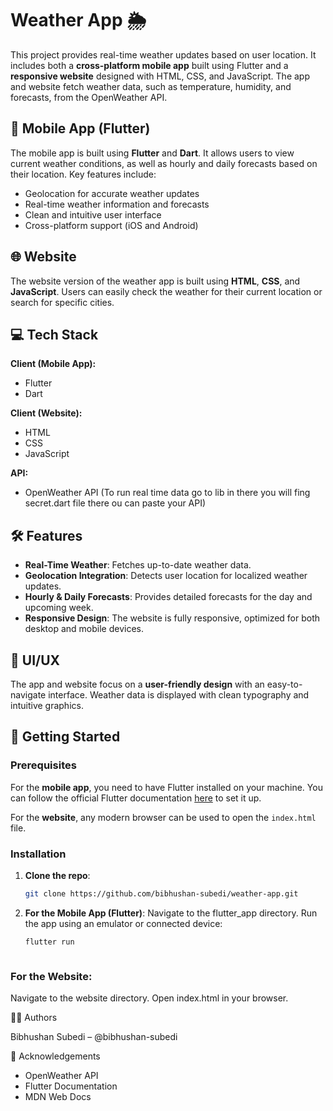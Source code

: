 # Weather App 🌦️

This project provides real-time weather updates based on user location. It includes both a **cross-platform mobile app** built using Flutter and a **responsive website** designed with HTML, CSS, and JavaScript. The app and website fetch weather data, such as temperature, humidity, and forecasts, from the OpenWeather API.

## 📱 Mobile App (Flutter)

The mobile app is built using **Flutter** and **Dart**. It allows users to view current weather conditions, as well as hourly and daily forecasts based on their location. Key features include:

- Geolocation for accurate weather updates
- Real-time weather information and forecasts
- Clean and intuitive user interface
- Cross-platform support (iOS and Android)

## 🌐 Website

The website version of the weather app is built using **HTML**, **CSS**, and **JavaScript**. Users can easily check the weather for their current location or search for specific cities.

## 💻 Tech Stack

**Client (Mobile App):**  
- Flutter  
- Dart  

**Client (Website):**  
- HTML  
- CSS  
- JavaScript  

**API:**  
- OpenWeather API (To run real time data go to lib in there you will fing secret.dart file there ou can paste your API)

## 🛠️ Features

- **Real-Time Weather**: Fetches up-to-date weather data.
- **Geolocation Integration**: Detects user location for localized weather updates.
- **Hourly & Daily Forecasts**: Provides detailed forecasts for the day and upcoming week.
- **Responsive Design**: The website is fully responsive, optimized for both desktop and mobile devices.

## 🎨 UI/UX

The app and website focus on a **user-friendly design** with an easy-to-navigate interface. Weather data is displayed with clean typography and intuitive graphics.

## 🚀 Getting Started

### Prerequisites

For the **mobile app**, you need to have Flutter installed on your machine. You can follow the official Flutter documentation [here](https://flutter.dev/docs/get-started/install) to set it up.

For the **website**, any modern browser can be used to open the `index.html` file.

### Installation

1. **Clone the repo**:
   ```bash
   git clone https://github.com/bibhushan-subedi/weather-app.git


2. **For the Mobile App (Flutter)**:
   Navigate to the flutter_app directory.
   Run the app using an emulator or connected device:
   ```bash
   flutter run



### For the Website:

Navigate to the website directory.
Open index.html in your browser.

🧑‍💻 Authors

Bibhushan Subedi – @bibhushan-subedi

🤝 Acknowledgements

- OpenWeather API
- Flutter Documentation
- MDN Web Docs


